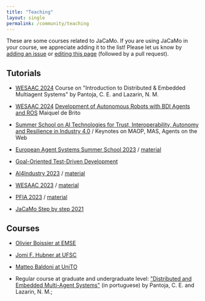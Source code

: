 ```yaml
---
title: "Teaching"
layout: single
permalink: /community/teaching
---
```


These are some courses related to JaCaMo. If you are using JaCaMo in your course, we appreciate adding it to the list! Please let us know by [adding an issue](https://github.com/jacamo-lang/jacamo-lang.github.io/issues/new?assignees=&labels=teaching&projects=&template=new-teaching.md&title=New+JaCaMo+Teaching) or [editing this page](https://github.com/jacamo-lang/jacamo-lang.github.io/edit/main/_pages/teaching.md)  (followed by a pull request).

## Tutorials
  
* [WESAAC 2024](https://wesaac2024.unb.br/) Course on "Introduction to Distributed & Embedded Multiagent Systems" by Pantoja, C. E. and Lazarin, N. M.
  
* [WESAAC 2024](https://wesaac2024.unb.br/) [Development of Autonomous Robots with BDI Agents and ROS](https://github.com/embedded-mas/jason-ros-course-wesaac2024) Maiquel de Brito  

* [Summer School on AI Technologies for Trust, Interoperability, Autonomy and Resilience in Industry 4.0](https://ci.mines-stetienne.fr/ai4industry/2024/) / Keynotes on MAOP, MAS, Agents on the Web
   
* [European Agent Systems Summer School 2023](https://easss23.pages.fit) / [material](https://github.com/orgs/JaCaMo-EASSS23/repositories)

* [Goal-Oriented Test-Driven Development](https://github.com/jacamo-lang/jacamo/blob/master/doc/tutorials/tdd/readme.adoc)
  
* [AI4Industry 2023](https://ai4industry2023.sciencesconf.org) /  [material](https://gitlab.emse.fr/ai4industry/hackathon/-/wikis/home)

* [WESAAC 2023](https://sites.google.com/inf.ufpel.edu.br/wesaac2023) / [material](https://github.com/maiquelb/jacamo-wesaac2023)

* [PFIA 2023](https://pfia23.icube.unistra.fr/tutoriels/index.html) / [material](https://github.com/orgs/JaCaMo-PFIA23/repositories)

* [JaCaMo Step by step 2021](https://www.emse.fr/~boissier/enseignement/maop21-fall/step_by_step_org.html)

## Courses

*  [Olivier Boissier at EMSE](https://www.emse.fr/~boissier/enseignement/mas.html)

*  [Jomi F. Hubner at UFSC](https://jomifred.github.io/mas/)

*  [Matteo Baldoni at UniTO](https://informatica.i-learn.unito.it/)

*  Regular course at graduate and undergraduate level: ["Distributed and Embedded Multi-Agent Systems"](https://github.com/chon-group/distributedAndEmbeddedAI) (in portuguese) by Pantoja, C. E. and Lazarin, N. M.;


